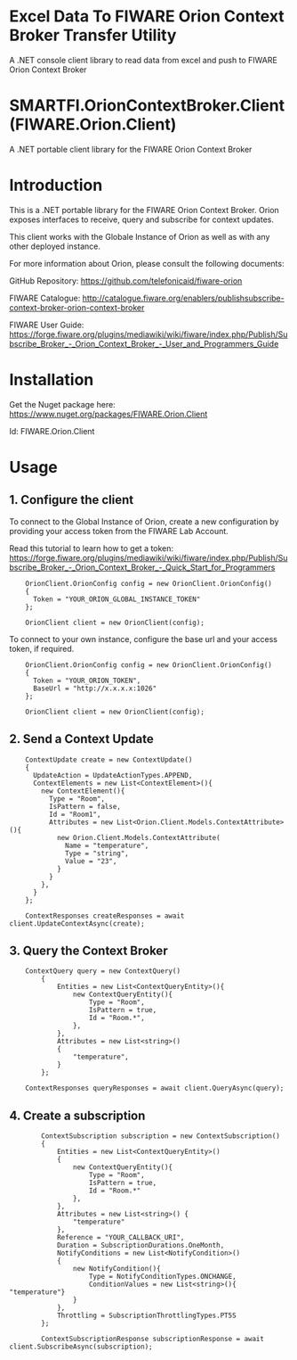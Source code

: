 # Excel Data To FIWARE Orion Context Broker Transfer Utility
A .NET console client library to read data from excel and push to FIWARE Orion Context Broker


# SMARTFI.OrionContextBroker.Client (FIWARE.Orion.Client)
A .NET portable client library for the FIWARE Orion Context Broker

# Introduction

This is a .NET portable library for the FIWARE Orion Context Broker. Orion exposes interfaces to receive, query and subscribe for context updates. 

This client works with the Globale Instance of Orion as well as with any other deployed instance. 

For more information about Orion, please consult the following documents:

GitHub Repository: https://github.com/telefonicaid/fiware-orion

FIWARE Catalogue: http://catalogue.fiware.org/enablers/publishsubscribe-context-broker-orion-context-broker

FIWARE User Guide: https://forge.fiware.org/plugins/mediawiki/wiki/fiware/index.php/Publish/Subscribe_Broker_-_Orion_Context_Broker_-_User_and_Programmers_Guide

# Installation

Get the Nuget package here: https://www.nuget.org/packages/FIWARE.Orion.Client

Id: FIWARE.Orion.Client

# Usage

## 1. Configure the client

To connect to the Global Instance of Orion, create a new configuration by providing your access token from the FIWARE Lab Account.

Read this tutorial to learn how to get a token: https://forge.fiware.org/plugins/mediawiki/wiki/fiware/index.php/Publish/Subscribe_Broker_-_Orion_Context_Broker_-_Quick_Start_for_Programmers

        OrionClient.OrionConfig config = new OrionClient.OrionConfig()
        {
          Token = "YOUR_ORION_GLOBAL_INSTANCE_TOKEN"
        };
        
        OrionClient client = new OrionClient(config);

To connect to your own instance, configure the base url and your access token, if required.

        OrionClient.OrionConfig config = new OrionClient.OrionConfig()
        {
          Token = "YOUR_ORION_TOKEN",
          BaseUrl = "http://x.x.x.x:1026"
        };
        
        OrionClient client = new OrionClient(config);

## 2. Send a Context Update

        ContextUpdate create = new ContextUpdate()
        {
          UpdateAction = UpdateActionTypes.APPEND,
          ContextElements = new List<ContextElement>(){
            new ContextElement(){
              Type = "Room",
              IsPattern = false,
              Id = "Room1",
              Attributes = new List<Orion.Client.Models.ContextAttribute>(){
                new Orion.Client.Models.ContextAttribute(
                  Name = "temperature",
                  Type = "string",
                  Value = "23",
                }
              }
            },
          }
        };

        ContextResponses createResponses = await client.UpdateContextAsync(create);

## 3. Query the Context Broker

        ContextQuery query = new ContextQuery()
            {
                Entities = new List<ContextQueryEntity>(){
                    new ContextQueryEntity(){
                        Type = "Room",
                        IsPattern = true,
                        Id = "Room.*",
                    },
                },
                Attributes = new List<string>()
                {
                    "temperature",
                }
            };

        ContextResponses queryResponses = await client.QueryAsync(query);

## 4. Create a subscription

            ContextSubscription subscription = new ContextSubscription()
            {
                Entities = new List<ContextQueryEntity>()
                {
                    new ContextQueryEntity(){
                        Type = "Room",
                        IsPattern = true,
                        Id = "Room.*"
                    },
                },
                Attributes = new List<string>() { 
                    "temperature"
                },
                Reference = "YOUR_CALLBACK_URI",
                Duration = SubscriptionDurations.OneMonth,
                NotifyConditions = new List<NotifyCondition>()
                {
                    new NotifyCondition(){
                        Type = NotifyConditionTypes.ONCHANGE,
                        ConditionValues = new List<string>(){ "temperature"}
                    }
                },
                Throttling = SubscriptionThrottlingTypes.PT5S
            };

            ContextSubscriptionResponse subscriptionResponse = await client.SubscribeAsync(subscription);
